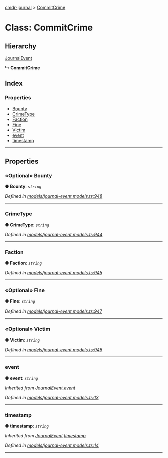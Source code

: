 [cmdr-journal](../README.md) > [CommitCrime](../classes/commitcrime.md)



# Class: CommitCrime

## Hierarchy


 [JournalEvent](journalevent.md)

**↳ CommitCrime**







## Index

### Properties

* [Bounty](commitcrime.md#bounty)
* [CrimeType](commitcrime.md#crimetype)
* [Faction](commitcrime.md#faction)
* [Fine](commitcrime.md#fine)
* [Victim](commitcrime.md#victim)
* [event](commitcrime.md#event)
* [timestamp](commitcrime.md#timestamp)



---
## Properties
<a id="bounty"></a>

### «Optional» Bounty

**●  Bounty**:  *`string`* 

*Defined in [models/journal-event.models.ts:948](https://github.com/chrisbruford/cmdr-journal/blob/1e4d048/src/models/journal-event.models.ts#L948)*





___

<a id="crimetype"></a>

###  CrimeType

**●  CrimeType**:  *`string`* 

*Defined in [models/journal-event.models.ts:944](https://github.com/chrisbruford/cmdr-journal/blob/1e4d048/src/models/journal-event.models.ts#L944)*





___

<a id="faction"></a>

###  Faction

**●  Faction**:  *`string`* 

*Defined in [models/journal-event.models.ts:945](https://github.com/chrisbruford/cmdr-journal/blob/1e4d048/src/models/journal-event.models.ts#L945)*





___

<a id="fine"></a>

### «Optional» Fine

**●  Fine**:  *`string`* 

*Defined in [models/journal-event.models.ts:947](https://github.com/chrisbruford/cmdr-journal/blob/1e4d048/src/models/journal-event.models.ts#L947)*





___

<a id="victim"></a>

### «Optional» Victim

**●  Victim**:  *`string`* 

*Defined in [models/journal-event.models.ts:946](https://github.com/chrisbruford/cmdr-journal/blob/1e4d048/src/models/journal-event.models.ts#L946)*





___

<a id="event"></a>

###  event

**●  event**:  *`string`* 

*Inherited from [JournalEvent](journalevent.md).[event](journalevent.md#event)*

*Defined in [models/journal-event.models.ts:13](https://github.com/chrisbruford/cmdr-journal/blob/1e4d048/src/models/journal-event.models.ts#L13)*





___

<a id="timestamp"></a>

###  timestamp

**●  timestamp**:  *`string`* 

*Inherited from [JournalEvent](journalevent.md).[timestamp](journalevent.md#timestamp)*

*Defined in [models/journal-event.models.ts:14](https://github.com/chrisbruford/cmdr-journal/blob/1e4d048/src/models/journal-event.models.ts#L14)*





___


